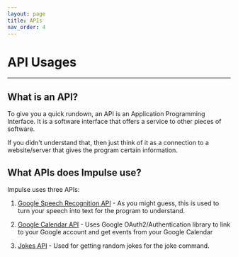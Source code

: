 ```yaml
---
layout: page
title: APIs
nav_order: 4
---
```


# API Usages

---

## What is an API?

To give you a quick rundown, an API is an Application Programming Interface. It is a software interface that offers a service to other pieces of software.

If you didn't understand that, then just think of it as a connection to a website/server that gives the program certain information.

## What APIs does Impulse use?

Impulse uses three APIs:

1. [Google Speech Recognition API](https://console.cloud.google.com/apis/library/speech.googleapis.com) - As you might guess, this is used to turn your speech into text for the program to understand.


2. [Google Calendar API](https://console.cloud.google.com/apis/library/calendar-json.googleapis.com) - Uses Google OAuth2/Authentication library to link to your Google account and get events from your Google Calendar


3. [Jokes API](https://github.com/15Dkatz/official_joke_api) - Used for getting random jokes for the joke command.